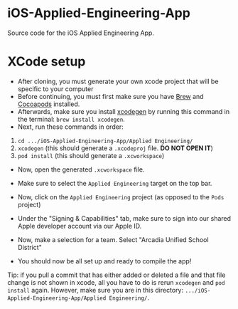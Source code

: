 # iOS-Applied-Engineering-App
 Source code for the iOS Applied Engineering App.
 
# XCode setup
- After cloning, you must generate your own xcode project that will be specific to your computer
- Before continuing, you must first make sure you have [Brew](https://brew.sh/) and [Cocoapods](https://cocoapods.org/) installed.
- Afterwards, make sure you install [xcodegen](https://github.com/yonaskolb/XcodeGen/) by running this command in the terminal: `brew install xcodegen`.
- Next, run these commands in order:
1. `cd .../iOS-Applied-Engineering-App/Applied Engineering/`
2. `xcodegen` (this should generate a `.xcodeproj` file. **DO NOT OPEN IT**)
3. `pod install` (this should generate a `.xcworkspace`)
- Now, open the generated `.xcworkspace` file.

 - Make sure to select the `Applied Engineering` target on the top bar.
 - Now, click on the `Applied Engineering` project (as opposed to the `Pods` project)
 
 -  Under the "Signing & Capabilities" tab, make sure to sign into our shared Apple developer account via our Apple ID.
 
 - Now, make a selection for a team. Select "Arcadia Unified School District"
 
 -  You should now be all set up and ready to compile the app!
 
 Tip: if you pull a commit that has either added or deleted a file and that file change is not shown in xcode, all you have to do is rerun `xcodegen` and `pod install` again. However, make sure you are in this directory: `.../iOS-Applied-Engineering-App/Applied Engineering/`.
